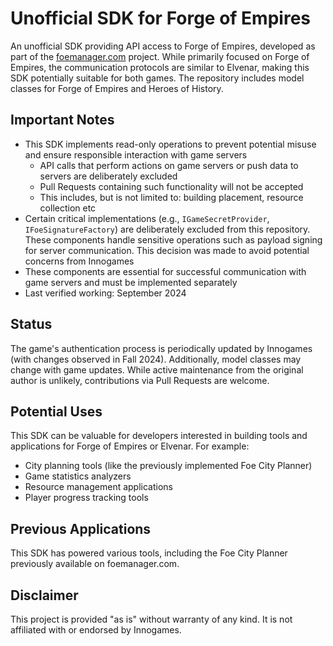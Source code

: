 # Unofficial SDK for Forge of Empires

An unofficial SDK providing API access to Forge of Empires, developed as part of the [foemanager.com](https://foemanager.com) project. While primarily focused on Forge of Empires, the communication protocols are similar to Elvenar, making this SDK potentially suitable for both games. The repository includes model classes for Forge of Empires and Heroes of History.

## Important Notes

- This SDK implements read-only operations to prevent potential misuse and ensure responsible interaction with game servers
  - API calls that perform actions on game servers or push data to servers are deliberately excluded
  - Pull Requests containing such functionality will not be accepted
  - This includes, but is not limited to: building placement, resource collection etc
- Certain critical implementations (e.g., `IGameSecretProvider`, `IFoeSignatureFactory`) are deliberately excluded from this repository. These components handle sensitive operations such as payload signing for server communication. This decision was made to avoid potential concerns from Innogames
- These components are essential for successful communication with game servers and must be implemented separately
- Last verified working: September 2024

## Status

The game's authentication process is periodically updated by Innogames (with changes observed in Fall 2024). Additionally, model classes may change with game updates. While active maintenance from the original author is unlikely, contributions via Pull Requests are welcome.

## Potential Uses

This SDK can be valuable for developers interested in building tools and applications for Forge of Empires or Elvenar. For example:
- City planning tools (like the previously implemented Foe City Planner)
- Game statistics analyzers
- Resource management applications
- Player progress tracking tools

## Previous Applications

This SDK has powered various tools, including the Foe City Planner previously available on foemanager.com.

## Disclaimer

This project is provided "as is" without warranty of any kind. It is not affiliated with or endorsed by Innogames.
